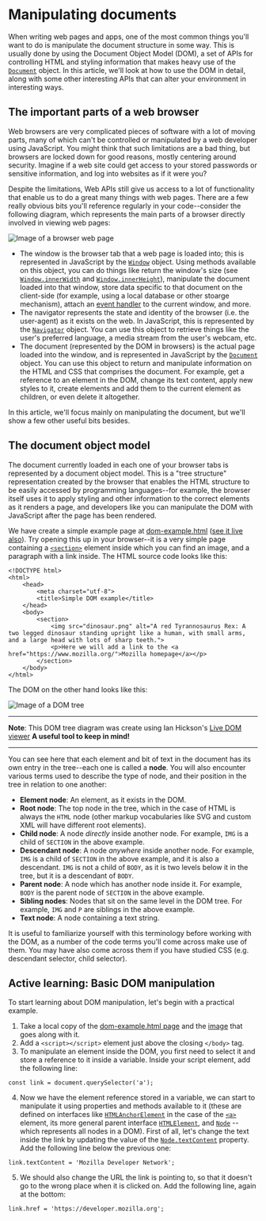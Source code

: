 # Manipulating documents

When writing web pages and apps, one of the most common things you'll want to do is manipulate the document structure in some way. This is usually done by using the Document Object Model (DOM), a set of APIs for controlling HTML and styling information that makes heavy use of the [`Document`](https://developer.mozilla.org/en-US/docs/Web/API/Document) object. In this article, we'll look at how to use the DOM in detail, along with some other interesting APIs that can alter your environment in interesting ways.

## The important parts of a web browser

Web browsers are very complicated pieces of software with a lot of moving parts, many of which can't be controlled or manipulated by a web developer using JavaScript. You might think that such limitations are a bad thing, but browsers are locked down for good reasons, mostly centering around security. Imagine if a web site could get access to your stored passwords or sensitive information, and log into websites as if it were you?

Despite the limitations, Web APIs still give us access to a lot of functionality that enable us to do a great many things with web pages. There are a few really obvious bits you'll reference regularly in your code--consider the following diagram, which represents the main parts of a browser directly involved in viewing web pages:

![Image of a browser web page](https://developer.mozilla.org/en-US/docs/Learn/JavaScript/Client-side_web_APIs/Manipulating_documents/document-window-navigator.png)

* The window is the browser tab that a web page is loaded into; this is represented in JavaScript by the [`Window`](https://developer.mozilla.org/en-US/docs/Web/API/Window) object. Using methods available on this object, you can do things like return the window's size (see [`Window.innerWidth`](https://developer.mozilla.org/en-US/docs/Web/API/Window/innerWidth) and [`Window.innerHeight`](https://developer.mozilla.org/en-US/docs/Web/API/Window/innerHeight)), manipulate the document loaded into that window, store data specific to that document on the client-side (for example, using a local database or other stoarge mechanism), attach an [event handler](https://github.com/AndrewSRea/My_Learning_Port/tree/main/JavaScript/JS_Building_Blocks/Intro_to_Events#a-series-of-fortunate-events) to the current window, and more.
* The navigator represents the state and identity of the browser (i.e. the user-agent) as it exists on the web. In JavaScript, this is represented by the [`Navigator`](https://developer.mozilla.org/en-US/docs/Web/API/Navigator) object. You can use this object to retrieve things like the user's preferred language, a media stream from the user's webcam, etc.
* The document (represented by the DOM in browsers) is the actual page loaded into the window, and is represented in JavaScript by the [`Document`](https://developer.mozilla.org/en-US/docs/Web/API/Document) object. You can use this object to return and manipulate information on the HTML and CSS that comprises the document. For example, get a reference to an element in the DOM, change its text content, apply new styles to it, create elements and add them to the current element as children, or even delete it altogether.

In this article, we'll focus mainly on manipulating the document, but we'll show a few other useful bits besides.

## The document object model

The document currently loaded in each one of your browser tabs is represented by a document object model. This is a "tree structure" representation created by the browser that enables the HTML structure to be easily accessed by programming languages--for example, the browser itself uses it to apply styling and other information to the correct elements as it renders a page, and developers like you can manipulate the DOM with JavaScript after the page has been rendered.

We have create a simple example page at [dom-example.html](https://github.com/mdn/learning-area/blob/master/javascript/apis/document-manipulation/dom-example.html) ([see it live also](https://mdn.github.io/learning-area/javascript/apis/document-manipulation/dom-example.html)). Try opening this up in your browser--it is a very simple page containing a [`<section>`](https://developer.mozilla.org/en-US/docs/Web/HTML/Element/section) element inside which you can find an image, and a paragraph with a link inside. The HTML source code looks like this:
```
<!DOCTYPE html>
<html>
    <head>
        <meta charset="utf-8">
        <title>Simple DOM example</title>
    </head>
    <body>
        <section>
            <img src="dinosaur.png" alt="A red Tyrannosaurus Rex: A two legged dinosaur standing upright like a human, with small arms, and a large head with lots of sharp teeth.">
            <p>Here we will add a link to the <a href="https://www.mozilla.org/">Mozilla homepage</a></p>
        </section>
    </body>
</html>
```
The DOM on the other hand looks like this:

![Image of a DOM tree](https://developer.mozilla.org/en-US/docs/Learn/JavaScript/Client-side_web_APIs/Manipulating_documents/dom-screenshot.png)

<hr>

**Note**: This DOM tree diagram was create using Ian Hickson's [Live DOM viewer](https://software.hixie.ch/utilities/js/live-dom-viewer/) **A useful tool to keep in mind!**

<hr>

You can see here that each element and bit of text in the document has its own entry in the tree--each one is called a **node**. You will also encounter various terms used to describe the type of node, and their position in the tree in relation to one another:

* **Element node**: An element, as it exists in the DOM.
* **Root node**: The top node in the tree, which in the case of HTML is always the `HTML` node (other markup vocabularies like SVG and custom XML will have different root elements).
* **Child node**: A node *directly* inside another node. For example, `IMG` is a child of `SECTION` in the above example.
* **Descendant node**: A node *anywhere* inside another node. For example, `IMG` is a child of `SECTION` in the above example, and it is also a descendant. `IMG` is not a child of `BODY`, as it is two levels below it in the tree, but it is a descendant of `BODY`.
* **Parent node**: A node which has another node inside it. For example, `BODY` is the parent node of `SECTION` in the above example.
* **Sibling nodes**: Nodes that sit on the same level in the DOM tree. For example, `IMG` and `P` are siblings in the above example.
* **Text node**: A node containing a text string.

It is useful to familiarize yourself with this terminology before working with the DOM, as a number of the code terms you'll come across make use of them. You may have also come across them if you have studied CSS (e.g. descendant selector, child selector).

## Active learning: Basic DOM manipulation

To start learning about DOM manipulation, let's begin with a practical example.

1. Take a local copy of the [dom-example.html page](https://github.com/mdn/learning-area/blob/master/javascript/apis/document-manipulation/dom-example.html) and the [image](https://github.com/mdn/learning-area/blob/master/javascript/apis/document-manipulation/dinosaur.png) that goes along with it.
2. Add a `<script></script>` element just above the closing `</body>` tag.
3. To manipulate an element inside the DOM, you first need to select it and store a reference to it inside a variable. Inside your script element, add the following line:
```
const link = document.querySelector('a');
```
4. Now we have the element reference stored in a variable, we can start to manipulate it using properties and methods available to it (these are defined on interfaces like [`HTMLAnchorElement`](https://developer.mozilla.org/en-US/docs/Web/API/HTMLAnchorElement) in the case of the [`<a>`](https://developer.mozilla.org/en-US/docs/Web/HTML/Element/a) element, its more general parent interface [`HTMLElement`](https://developer.mozilla.org/en-US/docs/Web/API/HTMLElement), and [`Node`](https://developer.mozilla.org/en-US/docs/Web/API/Node) -- which represents all nodes in a DOM). First of all, let's change the text inside the link by updating the value of the [`Node.textContent`](https://developer.mozilla.org/en-US/docs/Web/API/Node/textContent) property. Add the following line below the previous one:
```
link.textContent = 'Mozilla Developer Network';
```
5. We should also change the URL the link is pointing to, so that it doesn't go to the wrong place when it is clicked on. Add the following line, again at the bottom:
```
link.href = 'https://developer.mozilla.org';
```

